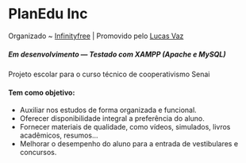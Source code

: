 # PlanEdu Inc

Organizado ~ <a href="https://www.infinityfree.com/">Infinityfree</a> | Promovido pelo <a href="https://www.instagram.com/lucasfelipevaz/">Lucas Vaz</a>

##### Em desenvolvimento — Testado com XAMPP (Apache e MySQL)


Projeto escolar para o curso técnico de cooperativismo Senai

<h4>Tem como objetivo:</h4>

- Auxiliar nos estudos de forma organizada e funcional.
- Oferecer disponibilidade integral a preferência do aluno.
- Fornecer materiais de qualidade, como vídeos, simulados, livros acadêmicos, resumos...
- Melhorar o desempenho do aluno para a entrada de vestibulares e concursos.

